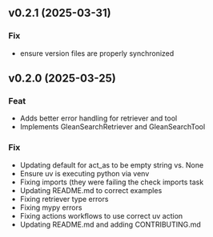 ## v0.2.1 (2025-03-31)

### Fix

- ensure version files are properly synchronized

## v0.2.0 (2025-03-25)

### Feat

- Adds better error handling for retriever and tool
- Implements GleanSearchRetriever and GleanSearchTool

### Fix

- Updating default for act_as to be empty string vs. None
- Ensure uv is executing python via venv
- Fixing imports (they were failing the check imports task
- Updating README.md to correct examples
- Fixing retriever type errors
- Fixing mypy errors
- Fixing actions workflows to use correct uv action
- Updating README.md and adding CONTRIBUTING.md
